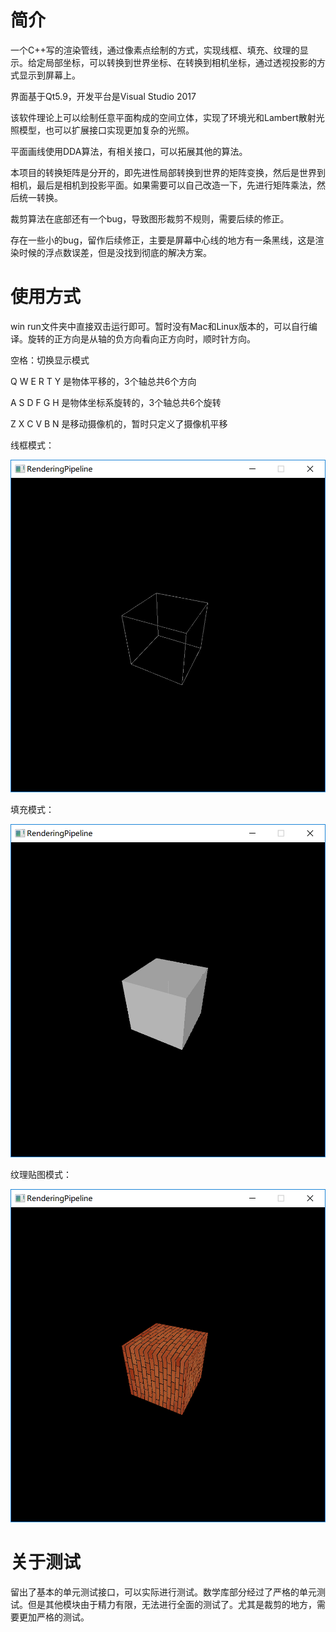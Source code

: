 # 简介

一个C++写的渲染管线，通过像素点绘制的方式，实现线框、填充、纹理的显示。给定局部坐标，可以转换到世界坐标、在转换到相机坐标，通过透视投影的方式显示到屏幕上。

界面基于Qt5.9，开发平台是Visual Studio 2017

该软件理论上可以绘制任意平面构成的空间立体，实现了环境光和Lambert散射光照模型，也可以扩展接口实现更加复杂的光照。

平面画线使用DDA算法，有相关接口，可以拓展其他的算法。

本项目的转换矩阵是分开的，即先进性局部转换到世界的矩阵变换，然后是世界到相机，最后是相机到投影平面。如果需要可以自己改造一下，先进行矩阵乘法，然后统一转换。

裁剪算法在底部还有一个bug，导致图形裁剪不规则，需要后续的修正。

存在一些小的bug，留作后续修正，主要是屏幕中心线的地方有一条黑线，这是渲染时候的浮点数误差，但是没找到彻底的解决方案。

# 使用方式

win run文件夹中直接双击运行即可。暂时没有Mac和Linux版本的，可以自行编译。旋转的正方向是从轴的负方向看向正方向时，顺时针方向。

空格：切换显示模式

Q W E R T Y 是物体平移的，3个轴总共6个方向

A S D F G H 是物体坐标系旋转的，3个轴总共6个旋转

Z X C V B N 是移动摄像机的，暂时只定义了摄像机平移 

线框模式：

![](./pic/frame.png)

填充模式：

![](./pic/fill.png)

纹理贴图模式：

![](./pic/texture.png)

# 关于测试

留出了基本的单元测试接口，可以实际进行测试。数学库部分经过了严格的单元测试。但是其他模块由于精力有限，无法进行全面的测试了。尤其是裁剪的地方，需要更加严格的测试。
